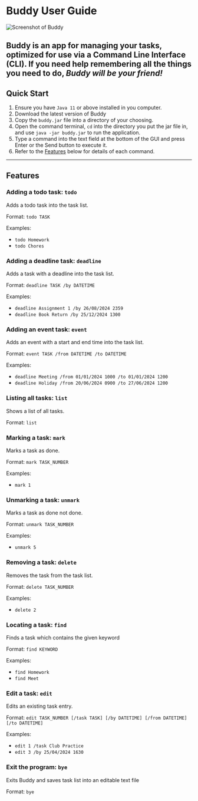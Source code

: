 # Buddy User Guide

![Screenshot of Buddy](/Ui.png)

Buddy is an **app for managing your tasks, optimized for use via a Command Line Interface** (CLI). If you need help
remembering all the things you need to do, **_Buddy will be your friend!_**
--- 
## Quick Start
1. Ensure you have `Java 11` or above installed in you computer.
2. Download the latest version of Buddy
3. Copy the `buddy.jar` file into a directory of your choosing.
4. Open the command terminal, `cd` into the directory you put the jar file in, and
use `java -jar buddy.jar` to run the application.
5. Type a command into the text field at the bottom of the GUI and press Enter or
the Send button to execute it.
6. Refer to the [Features](#features) below for details of each command.
--- 
## Features

### Adding a todo task: `todo`
Adds a todo task into the task list.

Format: `todo TASK`

Examples:
* `todo Homework`
* `todo Chores`

### Adding a deadline task: `deadline`
Adds a task with a deadline into the task list.

Format: `deadline TASK /by DATETIME`

Examples:
* `deadline Assignment 1 /by 26/08/2024 2359`
* `deadline Book Return /by 25/12/2024 1300`

### Adding an event task: `event`
Adds an event with a start and end time into the task list.

Format: `event TASK /from DATETIME /to DATETIME`

Examples:
* `deadline Meeting /from 01/01/2024 1000 /to 01/01/2024 1200`
* `deadline Holiday /from 20/06/2024 0900 /to 27/06/2024 1200`

### Listing all tasks: `list`
Shows a list of all tasks.

Format: `list`

### Marking a task: `mark`
Marks a task as done.

Format: `mark TASK_NUMBER`

Examples:
* `mark 1`

### Unmarking a task: `unmark`
Marks a task as done not done.

Format: `unmark TASK_NUMBER`

Examples:
* `unmark 5`

### Removing a task: `delete`
Removes the task from the task list.

Format: `delete TASK_NUMBER`

Examples:
* `delete 2`

### Locating a task: `find`
Finds a task which contains the given keyword

Format: `find KEYWORD`

Examples:
* `find Homework`
* `find Meet`

### Edit a task: `edit`
Edits an existing task entry.

Format: `edit TASK_NUMBER [/task TASK] [/by DATETIME] [/from DATETIME] [/to DATETIME]`

Examples:
* `edit 1 /task Club Practice`
* `edit 3 /by 25/04/2024 1630`

### Exit the program: `bye`
Exits Buddy and saves task list into an editable text file

Format: `bye`